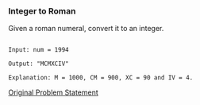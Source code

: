 ### Integer to Roman

  

Given a roman numeral, convert it to an integer.

  

```

Input: num = 1994

Output: "MCMXCIV"

Explanation: M = 1000, CM = 900, XC = 90 and IV = 4.

```

[Original Problem Statement](https://leetcode.com/problems/integer-to-roman/)